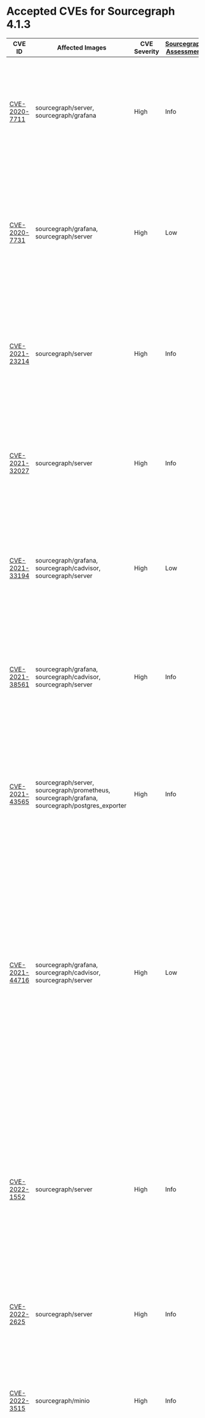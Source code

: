 # Accepted CVEs for Sourcegraph 4.1.3

| CVE ID                                                                      | Affected Images                                                                                                                                                                                                                                                                                                                                                                         | CVE Severity | [Sourcegraph Assessment](../../../engineering/dev/policies/vulnerability-management-policy.md#severity-levels) | Details                                                                                                                                                                                                                                                                                                                                                                                                  |
| --------------------------------------------------------------------------- | --------------------------------------------------------------------------------------------------------------------------------------------------------------------------------------------------------------------------------------------------------------------------------------------------------------------------------------------------------------------------------------- | ------------ | -------------------------------------------------------------------------------------------------------------- | -------------------------------------------------------------------------------------------------------------------------------------------------------------------------------------------------------------------------------------------------------------------------------------------------------------------------------------------------------------------------------------------------------- |
| [CVE-2020-7711](https://github.com/advisories/GHSA-mqqv-chpx-vq25)          | sourcegraph/server, sourcegraph/grafana                                                                                                                                                                                                                                                                                                                                                 | High         | Info                                                                                                           | This report is a false positive reported by some scanners – the version of the library used by Sourcegraph and its dependencies is not affected by this issue.                                                                                                                                                                                                                                           |
| [CVE-2020-7731](https://github.com/advisories/GHSA-gq5r-cc4w-g8xf)          | sourcegraph/grafana, sourcegraph/server                                                                                                                                                                                                                                                                                                                                                 | High         | Low                                                                                                            | This is a denial of service vulnerability that can affect Sourcegraph instances where SAML2 is configured as an authProvider. The availability impact of exploitation would be limited.                                                                                                                                                                                                                  |
| [CVE-2021-23214](https://github.com/advisories/GHSA-467w-rrqc-395f)         | sourcegraph/server                                                                                                                                                                                                                                                                                                                                                                      | High         | Info                                                                                                           | Some vulnerability scanners fingerprint this image as containing PostgreSQL 12.9, while the image actually contains 12.10. This finding is a false positive.                                                                                                                                                                                                                                             |
| [CVE-2021-32027](https://github.com/advisories/GHSA-8rj6-p58w-wpr2)         | sourcegraph/server                                                                                                                                                                                                                                                                                                                                                                      | High         | Info                                                                                                           | Some vulnerability scanners fingerprint this image as containing PostgreSQL 12.7, while the image actually contains 12.10. This finding is a false positive.                                                                                                                                                                                                                                             |
| [CVE-2021-33194](https://nvd.nist.gov/vuln/detail/CVE-2021-33194)           | sourcegraph/grafana, sourcegraph/cadvisor, sourcegraph/server                                                                                                                                                                                                                                                                                                                           | High         | Low                                                                                                            | The CVE affects HTML parsers, specifically the `ParseFragment` function. The affected dependencies don't [use the function](https://sourcegraph.com/search?q=context:global+repo:google/cadvisor%7Cgrafana/grafana%24+ParseFragment&patternType=lucky) nor [import the library](https://sourcegraph.com/search?q=context:global+repo:google/cadvisor%7Cgrafana/grafana%24+x/net/html&patternType=lucky). |
| [CVE-2021-38561](https://access.redhat.com/security/cve/CVE-2021-38561)     | sourcegraph/grafana, sourcegraph/cadvisor, sourcegraph/server                                                                                                                                                                                                                                                                                                                           | High         | Info                                                                                                           | The CVE affects application parsing language tag using the affected library. [Neither of the Sourcegraph dependencies use `x/text` to parse arbitrary language tags](https://sourcegraph.com/search?q=context:global+repo:google/cadvisor%7Cgrafana/grafana%24+x/text&patternType=literal).                                                                                                              |
| [CVE-2021-43565](https://github.com/advisories/GHSA-gwc9-m7rh-j2ww)         | sourcegraph/server, sourcegraph/prometheus, sourcegraph/grafana, sourcegraph/postgres_exporter                                                                                                                                                                                                                                                                                          | High         | Info                                                                                                           | This vulnerability is reported in dependencies included by Sourcegraph. Sourcegraph itself doesn't use the vulnerable functionality, and is therefore not affected by the issue.                                                                                                                                                                                                                         |
| [CVE-2021-44716](https://nvd.nist.gov/vuln/detail/CVE-2021-44716)           | sourcegraph/grafana, sourcegraph/cadvisor, sourcegraph/server                                                                                                                                                                                                                                                                                                                           | High         | Low                                                                                                            | In certain conditions, the monitoring functionality packaged with Sourcegraph (Grafana and cAdvisor) could be rendered temporarily inoperable via specially crafted HTTP/2 requests. Exploiting this vulnerability requires administrator-level access, and does not affect the core Sourcegraph functionality. Sourcegraph does not consider this issue a viable security threat to the product.        |
| [CVE-2022-1552](https://www.postgresql.org/support/security/CVE-2022-1552/) | sourcegraph/server                                                                                                                                                                                                                                                                                                                                                                      | High         | Info                                                                                                           | The vulnerability affects Postgres servers with multiple users where one user can bypass authorization controls and execute commands under a superuser identity. Sourcegraph runs Postgres with only the sg user, making the application not affected by this vulnerability.                                                                                                                             |
| [CVE-2022-2625](https://nvd.nist.gov/vuln/detail/CVE-2022-2625)             | sourcegraph/server                                                                                                                                                                                                                                                                                                                                                                      | High         | Info                                                                                                           | Sourcegraph's default permissions model means it is not vulnerable to this issue.                                                                                                                                                                                                                                                                                                                        |
| [CVE-2022-3515](https://access.redhat.com/security/cve/CVE-2022-3515)       | sourcegraph/minio                                                                                                                                                                                                                                                                                                                                                                       | High         | Info                                                                                                           | The affected package libksba as a dependency of GnuPG for parsing ASN.1 structures. Sourcegraph is not affected by this vulnerability as GnuPG is not invoked with untrusted inputs.                                                                                                                                                                                                                     |
| [CVE-2022-21698](https://nvd.nist.gov/vuln/detail/CVE-2022-21698)           | sourcegraph/cadvisor, sourcegraph/grafana, sourcegraph/postgres_exporter, sourcegraph/server                                                                                                                                                                                                                                                                                            | High         | Low                                                                                                            | The vulnerability affects several third party images shipped with Sourcegraph. However, it doesn't affect Sourcegraph services directly and the third party services are not exposed via HTTP. Sourcegraph is not vulnerable to this vulnerability.                                                                                                                                                     |
| [CVE-2022-24975](https://github.com/advisories/GHSA-wx8f-p63x-543f)           | sourcegraph/gitserver | High         | Info                                                                                                            | Sourcegraph does not use Git in a manner that would make it susceptible to the reported CVE. |
| [CVE-2022-27191](https://nvd.nist.gov/vuln/detail/CVE-2022-27191)           | caddy, sourcegraph/grafana, sourcegraph/prometheus, sourcegraph/server, sourcegraph/postgres_exporter, sourcegraph/node-exporter                                                                                                                                                                                                                                                        | High         | Info                                                                                                           | This vulnerability impacts SSH servers using the affected dependency. None of the affected images have ssh servers, much less using the dependency. Sourcegraph is not affected by this issue.                                                                                                                                                                                                           |
| [CVE-2022-27664](https://github.com/advisories/GHSA-69cg-p879-7622)         | sourcegraph/cadvisor, sourcegraph/prometheus, sourcegraph/grafana, sourcegraph/jaeger-all-in-one, sourcegraph/minio, sourcegraph/indexed-searcher, sourcegraph/server, caddy, sourcegraph/jaeger-agent, sourcegraph/search-indexer, sourcegraph/postgres_exporter, sourcegraph/node-exporter                                                                                            | High         | Low                                                                                                            | This is a denial of service vulnerability that could affect the availability of Sourcegraph services in specific situations. As Sourcegraph is run as an internal service, our assessment of the severity of this issue is Low.                                                                                                                                                                          |
| [CVE-2022-28931](https://github.com/advisories/GHSA-h8c3-8522-vxc6)         | sourcegraph/prometheus                                                                                                                                                                                                                                                                                                                                                                  | Critical     | Info                                                                                                           | There is no route to exploitation of this vulnerability via the Sourcegraph application.                                                                                                                                                                                                                                                                                                                 |
| [CVE-2022-35737](https://github.com/advisories/GHSA-jw36-hf63-69r9)         | sourcegraph/gitserver, sourcegraph/searcher                                                                                                                                                                                                                                                                                                                                             | High         | Info                                                                                                           | There is no route to exploitation of this vulnerability via the Sourcegraph application.                                                                                                                                                                                                                                                                                                                 |
| [CVE-2022-37315](https://nvd.nist.gov/vuln/detail/CVE-2022-37315)           | sourcegraph/frontend, sourcegraph/gitserver, sourcegraph/migrator, sourcegraph/precise-code-intel-worker, sourcegraph/repo-updater, sourcegraph/searcher, sourcegraph/server, sourcegraph/sg, sourcegraph/symbols, sourcegraph/worker                                                                                                                                                   | High         | Info                                                                                                           | This issue does not affect our GraphQL API. Users are only allowed to fully control GraphQL requests through the API console, which [properly sanitizes the queries](https://sourcegraph.sourcegraph.com/github.com/sourcegraph/sourcegraph/-/blob/cmd/frontend/graphqlbackend/rate_limit.go?L54:34).                                                                                                    |
| [CVE-2022-40674](https://github.com/advisories/GHSA-2vq2-xc55-3j5m)         | sourcegraph/cadvisor, sourcegraph/search-indexer                                                                                                                                                                                                                                                                                                                                        | High         | Info                                                                                                           | This vulnerability affects a dependency of cAdvisor. cAdvisor itself does not use the vulnerable functionality, and is therefore not affected by the issue. It also affects our search-indexer image but Zoekt does not parse XML thus not being vulnerable to the issue.                                                                                                                                |
| [CVE-2022-32149](https://access.redhat.com/security/cve/CVE-2022-32149)     | sourcegraph/server, sourcegraph/jaeger-all-in-one, caddy, sourcegraph/indexed-searcher, sourcegraph/cadvisor, sourcegraph/grafana, sourcegraph/minio, sourcegraph/prometheus, sourcegraph/search-indexer, sourcegraph/jaeger-agent, sourcegraph/postgres_exporter, sourcegraph/node-exporter                                                                                            | High         | Low                                                                                                            | This affects `x/text` and is fixed in our frontend image. The other images this issue is present in, are not affected as there's no way for an actor to send arbitrary language headers.                                                                                                                                                                                                                 |
| [CVE-2022-40303](https://access.redhat.com/security/cve/CVE-2022-40303)     | sourcegraph/symbols, sourcegraph/github-proxy, sourcegraph/postgres_exporter, sourcegraph/repo-updater, sourcegraph/frontend, sourcegraph/jaeger-all-in-one, sourcegraph/server, sourcegraph/syntax-highlighter, sourcegraph/migrator, sourcegraph/searcher, sourcegraph/sg, sourcegraph/precise-code-intel-worker, sourcegraph/worker, sourcegraph/jaeger-agent, sourcegraph/gitserver | High         | Info                                                                                                           | This issue affects libxml2, which Sourcegraph does not use. It's a system dependency that is used by CLI tools that are not invoked by the application.                                                                                                                                                                                                                                                  |
| [CVE-2022-40304](https://access.redhat.com/security/cve/CVE-2022-40304)     | sourcegraph/symbols, sourcegraph/github-proxy, sourcegraph/postgres_exporter, sourcegraph/repo-updater, sourcegraph/frontend, sourcegraph/jaeger-all-in-one, sourcegraph/server, sourcegraph/syntax-highlighter, sourcegraph/migrator, sourcegraph/searcher, sourcegraph/sg, sourcegraph/precise-code-intel-worker, sourcegraph/worker, sourcegraph/jaeger-agent, sourcegraph/gitserver | High         | Info                                                                                                           | This issue affects libxml2, which Sourcegraph does not use. It's a system dependency that is used by CLI tools that are not invoked by the application.                                                                                                                                                                                                                                                  |
| [CVE-2022-42915](https://github.com/advisories/GHSA-98w6-hw73-ph8m)         | sourcegraph/symbols, sourcegraph/github-proxy, sourcegraph/postgres_exporter, sourcegraph/repo-updater, sourcegraph/frontend, sourcegraph/server, sourcegraph/syntax-highlighter, sourcegraph/migrator, sourcegraph/searcher, sourcegraph/sg, sourcegraph/precise-code-intel-worker, sourcegraph/worker, sourcegraph/gitserver                                                          | Critical     | Info                                                                                                           | There is no viable route to exploitation of this issue from the Sourcegraph application                                                                                                                                                                                                                                                                                                                  |
| [CVE-2022-42916](https://github.com/advisories/GHSA-6295-5j29-3cc8)         | sourcegraph/symbols, sourcegraph/github-proxy, sourcegraph/postgres_exporter, sourcegraph/repo-updater, sourcegraph/frontend, sourcegraph/server, sourcegraph/syntax-highlighter, sourcegraph/migrator, sourcegraph/searcher, sourcegraph/sg, sourcegraph/precise-code-intel-worker, sourcegraph/worker, sourcegraph/gitserver                                                          | High         | Info                                                                                                           | There is no viable route to exploitation of this issue from the Sourcegraph application                                                                                                                                                                                                                                                                                                                  |
| [CVE-2022-43680](https://github.com/advisories/GHSA-4hjv-8mmr-jxwv)         | sourcegraph/search-indexer, sourcegraph/cadvisor                                                                                                                                                                                                                                                                                                                                        | High         | Info                                                                                                           | Neither Sourcegraph nor its bundled dependencies use the vulnerable functionality reported in this CVE.                                                                                                                                                                                                                                                                                                  |
